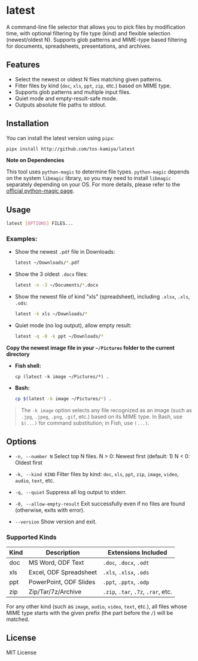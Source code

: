 # latest

A command-line file selector that allows you to pick files by modification time, with optional filtering by file type (kind) and flexible selection (newest/oldest N).
Supports glob patterns and MIME-type based filtering for documents, spreadsheets, presentations, and archives.

## Features

* Select the newest or oldest N files matching given patterns.
* Filter files by kind (`doc`, `xls`, `ppt`, `zip`, etc.) based on MIME type.
* Supports glob patterns and multiple input files.
* Quiet mode and empty-result-safe mode.
* Outputs absolute file paths to stdout.

## Installation

You can install the latest version using `pipx`:

```sh
pipx install http://github.com/tos-kamiya/latest
```

**Note on Dependencies**

This tool uses `python-magic` to determine file types.
`python-magic` depends on the system `libmagic` library, so you may need to install `libmagic` separately depending on your OS.
For more details, please refer to the [official python-magic page](https://github.com/ahupp/python-magic).

## Usage

```sh
latest [OPTIONS] FILES...
```

### Examples:

* Show the newest `.pdf` file in Downloads:

  ```sh
  latest ~/Downloads/*.pdf
  ```

* Show the 3 oldest `.docx` files:

  ```sh
  latest -n -3 ~/Documents/*.docx
  ```

* Show the newest file of kind "xls" (spreadsheet), including `.xlsx`, `.xls`, `.ods`:

  ```sh
  latest -k xls ~/Downloads/*
  ```

* Quiet mode (no log output), allow empty result:

  ```sh
  latest -q -0 -k ppt ~/Downloads/*
  ```

**Copy the newest image file in your `~/Pictures` folder to the current directory**

* **Fish shell:**

  ```fish
  cp (latest -k image ~/Pictures/*) .
  ```

* **Bash:**

  ```bash
  cp $(latest -k image ~/Pictures/*) .
  ```

> The `-k image` option selects any file recognized as an image (such as `.jpg`, `.jpeg`, `.png`, `.gif`, etc.) based on its MIME type.
> In Bash, use `$(...)` for command substitution; in Fish, use `(...)`.

## Options

* `-n, --number N`
  Select top N files.
  N > 0: Newest first (default: 1)
  N < 0: Oldest first

* `-k, --kind KIND`
  Filter files by kind:
  `doc`, `xls`, `ppt`, `zip`, `image`, `video`, `audio`, `text`, etc.

* `-q, --quiet`
  Suppress all log output to stderr.

* `-0, --allow-empty-result`
  Exit successfully even if no files are found (otherwise, exits with error).

* `--version`
  Show version and exit.

### Supported Kinds

| Kind | Description                        | Extensions Included       |
|------|------------------------------------|--------------------------|
| doc  | MS Word, ODF Text                  | `.doc`, `.docx`, `.odt`  |
| xls  | Excel, ODF Spreadsheet             | `.xls`, `.xlsx`, `.ods`  |
| ppt  | PowerPoint, ODF Slides             | `.ppt`, `.pptx`, `.odp`  |
| zip  | Zip/Tar/7z/Archive                 | `.zip`, `.tar`, `.7z`, `.rar`, etc. |

For any other kind (such as `image`, `audio`, `video`, `text`, etc.), all files whose MIME type starts with the given prefix (the part before the `/`) will be matched.

## License

MIT License

